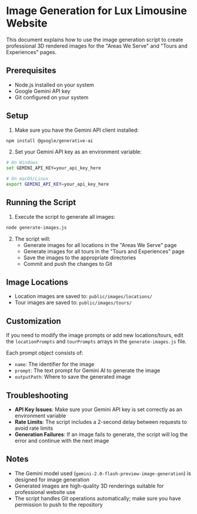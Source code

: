 # Image Generation for Lux Limousine Website

This document explains how to use the image generation script to create professional 3D rendered images for the "Areas We Serve" and "Tours and Experiences" pages.

## Prerequisites

- Node.js installed on your system
- Google Gemini API key
- Git configured on your system

## Setup

1. Make sure you have the Gemini API client installed:

```bash
npm install @google/generative-ai
```

2. Set your Gemini API key as an environment variable:

```bash
# On Windows
set GEMINI_API_KEY=your_api_key_here

# On macOS/Linux
export GEMINI_API_KEY=your_api_key_here
```

## Running the Script

1. Execute the script to generate all images:

```bash
node generate-images.js
```

2. The script will:
   - Generate images for all locations in the "Areas We Serve" page
   - Generate images for all tours in the "Tours and Experiences" page
   - Save the images to the appropriate directories
   - Commit and push the changes to Git

## Image Locations

- Location images are saved to: `public/images/locations/`
- Tour images are saved to: `public/images/tours/`

## Customization

If you need to modify the image prompts or add new locations/tours, edit the `locationPrompts` and `tourPrompts` arrays in the `generate-images.js` file.

Each prompt object consists of:

- `name`: The identifier for the image
- `prompt`: The text prompt for Gemini AI to generate the image
- `outputPath`: Where to save the generated image

## Troubleshooting

- **API Key Issues**: Make sure your Gemini API key is set correctly as an environment variable
- **Rate Limits**: The script includes a 2-second delay between requests to avoid rate limits
- **Generation Failures**: If an image fails to generate, the script will log the error and continue with the next image

## Notes

- The Gemini model used (`gemini-2.0-flash-preview-image-generation`) is designed for image generation
- Generated images are high-quality 3D renderings suitable for professional website use
- The script handles Git operations automatically; make sure you have permission to push to the repository
